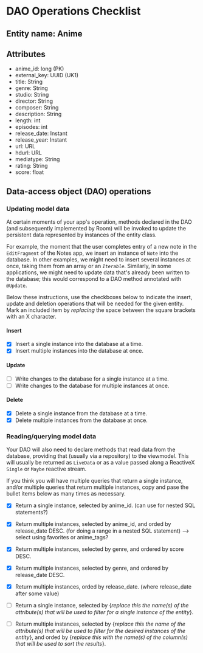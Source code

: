 ﻿# DAO Operations Checklist

<!-- Complete this checklist for each entity -->

## Entity name: Anime

## Attributes

- anime_id: long (PK)
- external_key: UUID (UK1)
- title: String
- genre: String
- studio: String
- director: String
- composer: String
- description: String
- length: int
- episodes: int
- release_date: Instant
- release_year: Instant
- url: URL
- hdurl: URL
- mediatype: String
- rating: String
- score: float    

## Data-access object (DAO) operations

### Updating model data

At certain moments of your app's operation, methods declared in the DAO (and subsequently implemented by Room) will be invoked to update the persistent data represented by instances of the entity class. 

For example, the moment that the user completes entry of a new note in the `EditFragment` of the Notes app, we insert an instance of `Note` into the database. In other examples, we might need to insert several instances at once, taking them from an array or an *`Iterable`*. Similarly, in some applications, we might need to update data that's already been written to the database; this would correspond to a DAO method annotated with `@Update`.

Below these instructions, use the checkboxes below to indicate the insert, update and deletion operations that will be needed for the given entity. Mark an included item by _replacing_ the space between the square brackets with an X character.

#### Insert

* [X] Insert a single instance into the database at a time.
* [X] Insert multiple instances into the database at once.

#### Update

* [ ] Write changes to the database for a single instance at a time.
* [ ] Write changes to the database for multiple instances at once.
    
#### Delete 

* [X] Delete a single instance from the database at a time.
* [X] Delete multiple instances from the database at once.
    
### Reading/querying model data

Your DAO will also need to declare methods that read data from the database, providing that (usually via a repository) to the viewmodel. This will usually be returned as `LiveData` or as a value passed along a ReactiveX `Single` or `Maybe` reactive stream.

If you think you will have multiple queries that return a single instance, and/or multiple queries that return multiple instances, copy and pase the bullet items below as many times as necessary.

* [X] Return a single instance, selected by anime_id. (can use for nested SQL statements?)

* [X] Return multiple instances, selected by anime_id, and orded by release_date DESC. (for doing a range in a nested SQL statement) --> select using favorites or anime_tags?

* [X] Return multiple instances, selected by genre, and ordered by score DESC.

* [X] Return multiple instances, selected by genre, and ordered by release_date DESC.

* [X] Return multiple instances, orded by release_date. (where release_date after some value)


* [ ] Return a single instance, selected by {_replace this the name(s) of the attribute(s) that will be used to filter for a single instance of the entity_}.

* [ ] Return multiple instances, selected by {_replace this the name of the attribute(s) that will be used to filter for the desired instances of the entity_}, and orded by {_replace this with the name(s) of the column(s) that will be used to sort the results_}.
